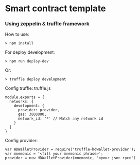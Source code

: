 # Smart contract template

### Using zeppelin & truffle framework

How to use:
```
> npm install
```

For deploy development:
```
> npm run deploy-dev
```
Or:
```
> truffle deploy development
```


Config truffle: truffle.js
```
module.exports = {
  networks: {
    development: {
      provider: provider,
      gas: 3000000,
      network_id: '*' // Match any network id
    }
  }
}
```

Config provider: 
```
var HDWalletProvider = require('truffle-hdwallet-provider');
var mnemonic = '<fill your mnemonic phrase>';
provider = new HDWalletProvider(mnemonic, '<your json rpc>')
```
